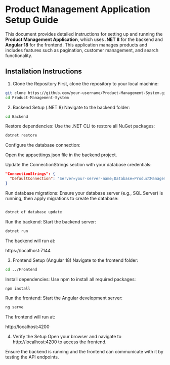 # Product Management Application Setup Guide

This document provides detailed instructions for setting up and running the **Product Management Application**, which uses **.NET 8** for the backend and **Angular 18** for the frontend. This application manages products and includes features such as pagination, customer management, and search functionality.

## Installation Instructions
1. Clone the Repository
First, clone the repository to your local machine:

```bash
git clone https://github.com/your-username/Product-Management-System.git
cd Product-Management-System
```

2. Backend Setup (.NET 8)
Navigate to the backend folder:

```bash
cd Backend
```
Restore dependencies:
Use the .NET CLI to restore all NuGet packages:

```bash
dotnet restore
```

Configure the database connection:

Open the appsettings.json file in the backend project.

Update the ConnectionStrings section with your database credentials:

```json
"ConnectionStrings": {
  "DefaultConnection": "Server=your-server-name;Database=ProductManagementDB;User Id=your-username;Password=your-password;TrustServerCertificate=True;"
}
```

Run database migrations:
Ensure your database server (e.g., SQL Server) is running, then apply migrations to create the database:

```bash

dotnet ef database update
```

Run the backend:
Start the backend server:

```bash
dotnet run
```

The backend will run at:

https://localhost:7144

3. Frontend Setup (Angular 18)
Navigate to the frontend folder:

```bash
cd ../Frontend
```

Install dependencies:
Use npm to install all required packages:

```bash
npm install
```

Run the frontend:
Start the Angular development server:

```bash
ng serve
```
The frontend will run at:

http://localhost:4200

4. Verify the Setup
Open your browser and navigate to http://localhost:4200 to access the frontend.

Ensure the backend is running and the frontend can communicate with it by testing the API endpoints.


